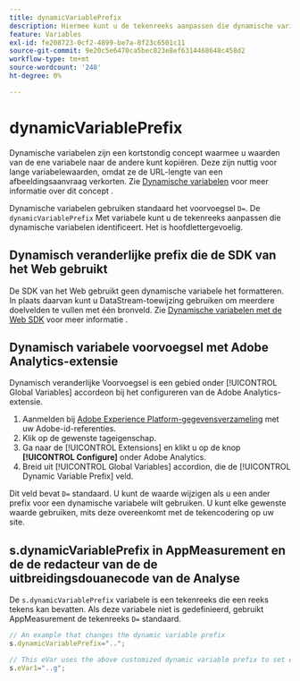 ```yaml
---
title: dynamicVariablePrefix
description: Hiermee kunt u de tekenreeks aanpassen die dynamische variabelen identificeert.
feature: Variables
exl-id: fe208723-0cf2-4899-be7a-8f23c6501c11
source-git-commit: 9e20c5e6470ca5bec823e8ef6314468648c458d2
workflow-type: tm+mt
source-wordcount: '248'
ht-degree: 0%

---
```


# dynamicVariablePrefix

Dynamische variabelen zijn een kortstondig concept waarmee u waarden van de ene variabele naar de andere kunt kopiëren. Deze zijn nuttig voor lange variabelewaarden, omdat ze de URL-lengte van een afbeeldingsaanvraag verkorten. Zie [Dynamische variabelen](../page-vars/dynamic-variables.md) voor meer informatie over dit concept .

Dynamische variabelen gebruiken standaard het voorvoegsel `D=`. De `dynamicVariablePrefix` Met variabele kunt u de tekenreeks aanpassen die dynamische variabelen identificeert. Het is hoofdlettergevoelig.

## Dynamisch veranderlijke prefix die de SDK van het Web gebruikt

De SDK van het Web gebruikt geen dynamische variabele het formatteren. In plaats daarvan kunt u DataStream-toewijzing gebruiken om meerdere doelvelden te vullen met één bronveld. Zie [Dynamische variabelen met de Web SDK](../page-vars/dynamic-variables.md#dynamic-variables-using-the-web-sdk) voor meer informatie .

## Dynamisch variabele voorvoegsel met Adobe Analytics-extensie

Dynamisch veranderlijke Voorvoegsel is een gebied onder [!UICONTROL Global Variables] accordeon bij het configureren van de Adobe Analytics-extensie.

1. Aanmelden bij [Adobe Experience Platform-gegevensverzameling](https://experience.adobe.com/data-collection) met uw Adobe-id-referenties.
1. Klik op de gewenste tageigenschap.
1. Ga naar de [!UICONTROL Extensions] en klikt u op de knop **[!UICONTROL Configure]** onder Adobe Analytics.
1. Breid uit [!UICONTROL Global Variables] accordion, die de [!UICONTROL Dynamic Variable Prefix] veld.

Dit veld bevat `D=` standaard. U kunt de waarde wijzigen als u een ander prefix voor een dynamische variabele wilt gebruiken. U kunt elke gewenste waarde gebruiken, mits deze overeenkomt met de tekencodering op uw site.

## s.dynamicVariablePrefix in AppMeasurement en de de redacteur van de de uitbreidingsdouanecode van de Analyse

De `s.dynamicVariablePrefix` variabele is een tekenreeks die een reeks tekens kan bevatten. Als deze variabele niet is gedefinieerd, gebruikt AppMeasurement de tekenreeks `D=` standaard.

```js
// An example that changes the dynamic variable prefix
s.dynamicVariablePrefix="..";

// This eVar uses the above customized dynamic variable prefix to set eVar to page URL
s.eVar1="..g";
```
